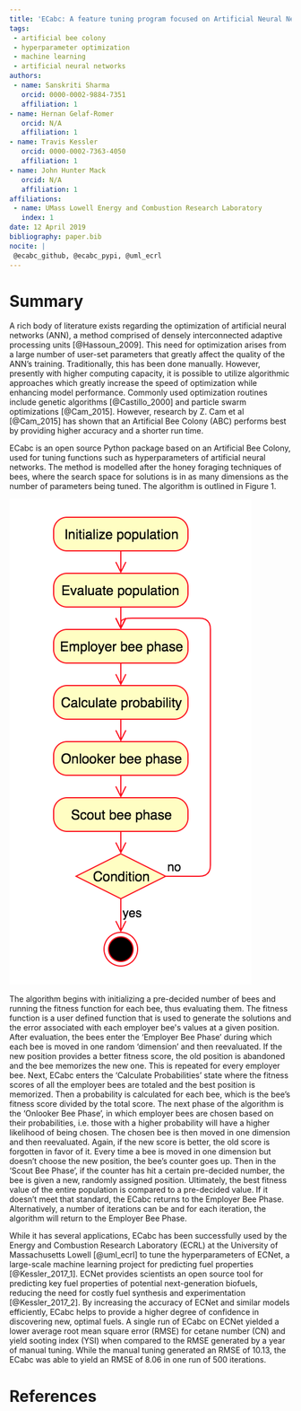 ```yaml
---
title: 'ECabc: A feature tuning program focused on Artificial Neural Network hyperparameters'
tags:
 - artificial bee colony
 - hyperparameter optimization
 - machine learning
 - artificial neural networks
authors:
 - name: Sanskriti Sharma
   orcid: 0000-0002-9884-7351
   affiliation: 1
- name: Hernan Gelaf-Romer
   orcid: N/A
   affiliation: 1
- name: Travis Kessler
   orcid: 0000-0002-7363-4050
   affiliation: 1
- name: John Hunter Mack
   orcid: N/A
   affiliation: 1
affiliations:
 - name: UMass Lowell Energy and Combustion Research Laboratory
   index: 1
date: 12 April 2019
bibliography: paper.bib
nocite: |
 @ecabc_github, @ecabc_pypi, @uml_ecrl
---
```


# Summary

A rich body of literature exists regarding the optimization of artificial neural networks (ANN), a method comprised of densely interconnected adaptive processing units [@Hassoun_2009]. This need for optimization arises from a large number of user-set parameters that greatly affect the quality of the ANN’s training. Traditionally, this has been done manually. However, presently with higher computing capacity, it is possible to utilize algorithmic approaches which greatly increase the speed of optimization while enhancing model performance. Commonly used optimization routines include genetic algorithms [@Castillo_2000] and particle swarm optimizations [@Cam_2015]. However, research by Z. Cam et al [@Cam_2015] has shown that an Artificial Bee Colony (ABC) performs best by providing higher accuracy and a shorter run time.

ECabc is an open source Python package based on an Artificial Bee Colony, used for tuning functions such as hyperparameters of artificial neural networks. The method is modelled after the honey foraging techniques of bees, where the search space for  solutions is in as many dimensions as the number of parameters being tuned. The algorithm is outlined in Figure 1.

![state_diagram](/images/state.png)

The algorithm begins with initializing a pre-decided number of bees and running the fitness function for each bee, thus evaluating them. The fitness function is a user defined function that is used to generate the solutions and the error associated with each employer bee's values at a given position. After evaluation, the bees enter the ‘Employer Bee Phase’ during which each bee is moved in one random ‘dimension’ and then reevaluated. If the new position provides a better fitness score, the old position is abandoned and the bee memorizes the new one. This is repeated for every employer bee. Next, ECabc enters the ‘Calculate Probabilities’ state where the fitness scores of all the employer bees are totaled and the best position is memorized. Then a probability is calculated for each bee, which is the bee’s fitness score divided by the total score. The next phase of the algorithm is the ‘Onlooker Bee Phase’, in which employer bees are chosen based on their probabilities, i.e. those with a higher probability will have a higher likelihood of being chosen. The chosen bee is then moved in one dimension and then reevaluated. Again, if the new score is better, the old score is forgotten in favor of it. Every time a bee is moved in one dimension but doesn’t choose the new position, the bee’s counter goes up. Then in the ‘Scout Bee Phase’, if the counter has hit a certain pre-decided number, the bee is given a new, randomly assigned position. Ultimately, the best fitness value of the entire population is compared to a pre-decided value. If it doesn’t meet that standard, the ECabc returns to the Employer Bee Phase. Alternatively, a number of iterations can be and for each iteration, the algorithm will return to the Employer Bee Phase.

While it has several applications, ECabc has been successfully used by the Energy and Combustion Research Laboratory (ECRL) at the University of Massachusetts Lowell [@uml_ecrl] to tune the hyperparameters of ECNet, a large-scale machine learning project for predicting fuel properties [@Kessler_2017_1]. ECNet provides scientists an open source tool for predicting key fuel properties of potential next-generation biofuels, reducing the need for costly fuel synthesis and experimentation [@Kessler_2017_2]. By increasing the accuracy of ECNet and similar models efficiently, ECabc helps to provide a higher degree of confidence in discovering new, optimal fuels. A single run of ECabc on ECNet yielded a lower average root mean square error (RMSE) for cetane number (CN) and yield sooting index (YSI) when compared to the RMSE generated by a year of manual tuning. While the manual tuning generated an RMSE of 10.13, the ECabc was able to yield an RMSE of 8.06 in one run of 500 iterations.

# References
